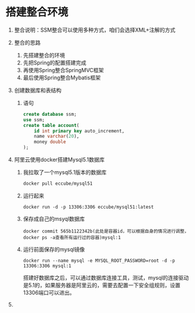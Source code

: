 # 搭建整合环境

1.  整合说明：SSM整合可以使用多种方式，咱们会选择XML+注解的方式

2.  整合的思路

    1.  先搭建整合的环境
    2.  先把Spring的配置搭建完成
    3.  再使用Spring整合SpringMVC框架
    4.  最后使用Spring整合Mybatis框架

3.  创建数据库和表结构

    1.  语句

        ```sql
        create database ssm;
        use ssm;
        create table account(
        	id int primary key auto_increment,
            name varchar(20),
            money double
        );
        ```

4.  阿里云使用docker搭建Mysql5.1数据库

    1.  我拉取了一个mysql5.1版本的数据库

        ```sh
        docker pull eccube/mysql51
        ```

    2.  运行起来

        ```shell
        docker run -d -p 13306:3306 eccube/mysql51:latest
        ```

    3.  保存成自己的msyql数据库

        ```shell
        docker commit 565b1122342b(此处是容器id，可以根据自身的情况进行调整，docker ps -a查看所有运行过的容器)mysql:1
        ```

    4.  运行前面保存的mysql镜像

        ```shell
        docker run --name mysql -e MYSQL_ROOT_PASSWORD=root -d -p 13306:3306 mysql:1
        ```

        搭建好数据库之后，可以通过数据库连接工具，测试，mysql的连接驱动是5.1的，如果服务器是阿里云的，需要去配置一下安全组规则，设置13306端口可以进出。
    
5.  
